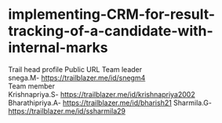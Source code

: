 # implementing-CRM-for-result-tracking-of-a-candidate-with-internal-marks

Trail head profile Public URL
 Team  leader       
 snega.M- https://trailblazer.me/id/snegm4           
 Team member  
 Krishnapriya.S- https://trailblazer.me/id/krishnapriya2002           
 Bharathipriya.A- https://trailblazer.me/id/bharish21 
 Sharmila.G- https://trailblazer.me/id/ssharmila29 
 
